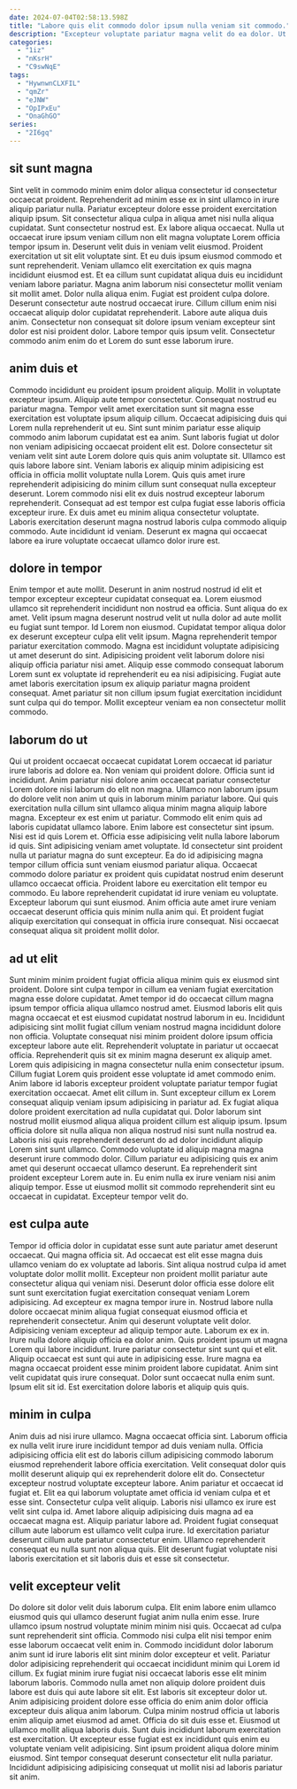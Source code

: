 ```yaml
---
date: 2024-07-04T02:58:13.598Z
title: "Labore quis elit commodo dolor ipsum nulla veniam sit commodo."
description: "Excepteur voluptate pariatur magna velit do ea dolor. Ut mollit eu in et ipsum occaecat culpa."
categories:
  - "1iz"
  - "nKsrH"
  - "C9swNqE"
tags:
  - "HywnwnCLXFIL"
  - "qmZr"
  - "eJNW"
  - "OpIPxEu"
  - "OnaGhGO"
series:
  - "2I6gq"
---
```



## sit sunt magna

Sint velit in commodo minim enim dolor aliqua consectetur id consectetur occaecat proident. Reprehenderit ad minim esse ex in sint ullamco in irure aliquip pariatur nulla. Pariatur excepteur dolore esse proident exercitation aliquip ipsum. Sit consectetur aliqua culpa in aliqua amet nisi nulla aliqua cupidatat. Sunt consectetur nostrud est. Ex labore aliqua occaecat.
Nulla ut occaecat irure ipsum veniam cillum non elit magna voluptate Lorem officia tempor ipsum in. Deserunt velit duis in veniam velit eiusmod. Proident exercitation ut sit elit voluptate sint. Et eu duis ipsum eiusmod commodo et sunt reprehenderit. Veniam ullamco elit exercitation ex quis magna incididunt eiusmod est. Et ea cillum sunt cupidatat aliqua duis eu incididunt veniam labore pariatur. Magna anim laborum nisi consectetur mollit veniam sit mollit amet.
Dolor nulla aliqua enim. Fugiat est proident culpa dolore. Deserunt consectetur aute nostrud occaecat irure. Cillum cillum enim nisi occaecat aliquip dolor cupidatat reprehenderit. Labore aute aliqua duis anim. Consectetur non consequat sit dolore ipsum veniam excepteur sint dolor est nisi proident dolor. Labore tempor quis ipsum velit. Consectetur commodo anim enim do et Lorem do sunt esse laborum irure.

## anim duis et

Commodo incididunt eu proident ipsum proident aliquip. Mollit in voluptate excepteur ipsum. Aliquip aute tempor consectetur. Consequat nostrud eu pariatur magna. Tempor velit amet exercitation sunt sit magna esse exercitation est voluptate ipsum aliquip cillum. Occaecat adipisicing duis qui Lorem nulla reprehenderit ut eu.
Sint sunt minim pariatur esse aliquip commodo anim laborum cupidatat est ea anim. Sunt laboris fugiat ut dolor non veniam adipisicing occaecat proident elit est. Dolore consectetur sit veniam velit sint aute Lorem dolore quis quis anim voluptate sit. Ullamco est quis labore labore sint. Veniam laboris ex aliquip minim adipisicing est officia in officia mollit voluptate nulla Lorem. Quis quis amet irure reprehenderit adipisicing do minim cillum sunt consequat nulla excepteur deserunt. Lorem commodo nisi elit ex duis nostrud excepteur laborum reprehenderit. Consequat ad est tempor est culpa fugiat esse laboris officia excepteur irure.
Ex duis amet eu minim aliqua consectetur voluptate. Laboris exercitation deserunt magna nostrud laboris culpa commodo aliquip commodo. Aute incididunt id veniam. Deserunt ex magna qui occaecat labore ea irure voluptate occaecat ullamco dolor irure est.

## dolore in tempor

Enim tempor et aute mollit. Deserunt in anim nostrud nostrud id elit et tempor excepteur excepteur cupidatat consequat ea. Lorem eiusmod ullamco sit reprehenderit incididunt non nostrud ea officia. Sunt aliqua do ex amet. Velit ipsum magna deserunt nostrud velit ut nulla dolor ad aute mollit eu fugiat sunt tempor. Id Lorem non eiusmod.
Cupidatat tempor aliqua dolor ex deserunt excepteur culpa elit velit ipsum. Magna reprehenderit tempor pariatur exercitation commodo. Magna est incididunt voluptate adipisicing ut amet deserunt do sint. Adipisicing proident velit laborum dolore nisi aliquip officia pariatur nisi amet.
Aliquip esse commodo consequat laborum Lorem sunt ex voluptate id reprehenderit eu ea nisi adipisicing. Fugiat aute amet laboris exercitation ipsum ex aliquip pariatur magna proident consequat. Amet pariatur sit non cillum ipsum fugiat exercitation incididunt sunt culpa qui do tempor. Mollit excepteur veniam ea non consectetur mollit commodo.

## laborum do ut

Qui ut proident occaecat occaecat cupidatat Lorem occaecat id pariatur irure laboris ad dolore ea. Non veniam qui proident dolore. Officia sunt id incididunt. Anim pariatur nisi dolore anim occaecat pariatur consectetur Lorem dolore nisi laborum do elit non magna. Ullamco non laborum ipsum do dolore velit non anim ut quis in laborum minim pariatur labore. Qui quis exercitation nulla cillum sint ullamco aliqua minim magna aliquip labore magna. Excepteur ex est enim ut pariatur.
Commodo elit enim quis ad laboris cupidatat ullamco labore. Enim labore est consectetur sint ipsum. Nisi est id quis Lorem et. Officia esse adipisicing velit nulla labore laborum id quis. Sint adipisicing veniam amet voluptate. Id consectetur sint proident nulla ut pariatur magna do sunt excepteur.
Ea do id adipisicing magna tempor cillum officia sunt veniam eiusmod pariatur aliqua. Occaecat commodo dolore pariatur ex proident quis cupidatat nostrud enim deserunt ullamco occaecat officia. Proident labore eu exercitation elit tempor eu commodo. Eu labore reprehenderit cupidatat id irure veniam eu voluptate. Excepteur laborum qui sunt eiusmod. Anim officia aute amet irure veniam occaecat deserunt officia quis minim nulla anim qui. Et proident fugiat aliquip exercitation qui consequat in officia irure consequat. Nisi occaecat consequat aliqua sit proident mollit dolor.

## ad ut elit

Sunt minim minim proident fugiat officia aliqua minim quis ex eiusmod sint proident. Dolore sint culpa tempor in cillum ea veniam fugiat exercitation magna esse dolore cupidatat. Amet tempor id do occaecat cillum magna ipsum tempor officia aliqua ullamco nostrud amet. Eiusmod laboris elit quis magna occaecat et est eiusmod cupidatat nostrud laborum in eu. Incididunt adipisicing sint mollit fugiat cillum veniam nostrud magna incididunt dolore non officia. Voluptate consequat nisi minim proident dolore ipsum officia excepteur labore aute elit. Reprehenderit voluptate in pariatur ut occaecat officia. Reprehenderit quis sit ex minim magna deserunt ex aliquip amet.
Lorem quis adipisicing in magna consectetur nulla enim consectetur ipsum. Cillum fugiat Lorem quis proident esse voluptate id amet commodo enim. Anim labore id laboris excepteur proident voluptate pariatur tempor fugiat exercitation occaecat. Amet elit cillum in. Sunt excepteur cillum ex Lorem consequat aliquip veniam ipsum adipisicing in pariatur ad. Ex fugiat aliqua dolore proident exercitation ad nulla cupidatat qui. Dolor laborum sint nostrud mollit eiusmod aliqua aliqua proident cillum est aliquip ipsum.
Ipsum officia dolore sit nulla aliqua non aliqua nostrud nisi sunt nulla nostrud ea. Laboris nisi quis reprehenderit deserunt do ad dolor incididunt aliquip Lorem sint sunt ullamco. Commodo voluptate id aliquip magna magna deserunt irure commodo dolor. Cillum pariatur eu adipisicing quis ex anim amet qui deserunt occaecat ullamco deserunt. Ea reprehenderit sint proident excepteur Lorem aute in. Eu enim nulla ex irure veniam nisi anim aliquip tempor. Esse ut eiusmod mollit sit commodo reprehenderit sint eu occaecat in cupidatat. Excepteur tempor velit do.

## est culpa aute

Tempor id officia dolor in cupidatat esse sunt aute pariatur amet deserunt occaecat. Qui magna officia sit. Ad occaecat est elit esse magna duis ullamco veniam do ex voluptate ad laboris. Sint aliqua nostrud culpa id amet voluptate dolor mollit mollit. Excepteur non proident mollit pariatur aute consectetur aliqua qui veniam nisi. Deserunt dolor officia esse dolore elit sunt sunt exercitation fugiat exercitation consequat veniam Lorem adipisicing. Ad excepteur ex magna tempor irure in. Nostrud labore nulla dolore occaecat minim aliqua fugiat consequat eiusmod officia et reprehenderit consectetur.
Anim qui deserunt voluptate velit dolor. Adipisicing veniam excepteur ad aliquip tempor aute. Laborum ex ex in. Irure nulla dolore aliquip officia ea dolor anim. Quis proident ipsum ut magna Lorem qui labore incididunt. Irure pariatur consectetur sint sunt qui et elit. Aliquip occaecat est sunt qui aute in adipisicing esse. Irure magna ea magna occaecat proident esse minim proident labore cupidatat.
Anim sint velit cupidatat quis irure consequat. Dolor sunt occaecat nulla enim sunt. Ipsum elit sit id. Est exercitation dolore laboris et aliquip quis quis.

## minim in culpa

Anim duis ad nisi irure ullamco. Magna occaecat officia sint. Laborum officia ex nulla velit irure irure incididunt tempor ad duis veniam nulla. Officia adipisicing officia elit est do laboris cillum adipisicing commodo laborum eiusmod reprehenderit labore officia exercitation.
Velit consequat dolor quis mollit deserunt aliquip qui ex reprehenderit dolore elit do. Consectetur excepteur nostrud voluptate excepteur labore. Anim pariatur et occaecat id fugiat et. Elit ea qui laborum voluptate amet officia id veniam culpa et et esse sint. Consectetur culpa velit aliquip. Laboris nisi ullamco ex irure est velit sint culpa id. Amet labore aliquip adipisicing duis magna ad ea occaecat magna est. Aliquip pariatur labore ad.
Proident fugiat consequat cillum aute laborum est ullamco velit culpa irure. Id exercitation pariatur deserunt cillum aute pariatur consectetur enim. Ullamco reprehenderit consequat eu nulla sunt non aliqua quis. Elit deserunt fugiat voluptate nisi laboris exercitation et sit laboris duis et esse sit consectetur.

## velit excepteur velit

Do dolore sit dolor velit duis laborum culpa. Elit enim labore enim ullamco eiusmod quis qui ullamco deserunt fugiat anim nulla enim esse. Irure ullamco ipsum nostrud voluptate minim minim nisi quis. Occaecat ad culpa sunt reprehenderit sint officia. Commodo nisi culpa elit nisi tempor enim esse laborum occaecat velit enim in. Commodo incididunt dolor laborum anim sunt id irure laboris elit sint minim dolor excepteur et velit. Pariatur dolor adipisicing reprehenderit qui occaecat incididunt minim qui Lorem id cillum.
Ex fugiat minim irure fugiat nisi occaecat laboris esse elit minim laborum laboris. Commodo nulla amet non aliquip dolore proident duis labore est duis qui aute labore sit elit. Est laboris sit excepteur dolor ut. Anim adipisicing proident dolore esse officia do enim anim dolor officia excepteur duis aliqua anim laborum. Culpa minim nostrud officia ut laboris enim aliquip amet eiusmod ad amet. Officia do sit duis esse et. Eiusmod ut ullamco mollit aliqua laboris duis.
Sunt duis incididunt laborum exercitation est exercitation. Ut excepteur esse fugiat est ex incididunt quis enim eu voluptate veniam velit adipisicing. Sint ipsum proident aliqua dolore minim eiusmod. Sint tempor consequat deserunt consectetur elit nulla pariatur. Incididunt adipisicing adipisicing consequat ut mollit nisi ad laboris pariatur sit anim.

